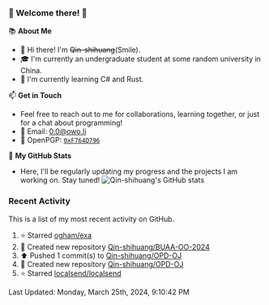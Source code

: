 ### 🌟 Welcome there! 🌟

📚 **About Me**
- 👋 Hi there! I'm ~~Qin-shihuang~~(Smile).
- 🎓 I'm currently an undergraduate student at some random university in China.
- 🌱 I'm currently learning C# and Rust.

📫 **Get in Touch**
- Feel free to reach out to me for collaborations, learning together, or just for a chat about programming!
- 📩 Email: 0.0@owo.li
- 🔑 OpenPGP: [`0xF764D796`](https://keys.openpgp.org/vks/v1/by-fingerprint/99D5AF94A1585E16E14895EFBF6C0BF4F764D796)


📝 **My GitHub Stats**
- Here, I'll be regularly updating my progress and the projects I am working on. Stay tuned!
![Qin-shihuang's GitHub stats](https://github-readme-stats.vercel.app/api?username=Qin-shihuang&show_icons=true)

### Recent Activity

This is a list of my most recent activity on GitHub.

<!--RECENT_ACTIVITY:start-->
1. ⭐ Starred [ogham/exa](https://github.com/ogham/exa)<br>
2. 📔 Created new repository [Qin-shihuang/BUAA-OO-2024](https://github.com/Qin-shihuang/BUAA-OO-2024)<br>
3. ⬆️ Pushed 1 commit(s) to [Qin-shihuang/OPD-OJ](https://github.com/Qin-shihuang/OPD-OJ)<br>
4. 📔 Created new repository [Qin-shihuang/OPD-OJ](https://github.com/Qin-shihuang/OPD-OJ)<br>
5. ⭐ Starred [localsend/localsend](https://github.com/localsend/localsend)<br>
<!--RECENT_ACTIVITY:end-->

<!--RECENT_ACTIVITY:last_update-->
Last Updated: Monday, March 25th, 2024, 9:10:42 PM
<!--RECENT_ACTIVITY:last_update_end-->
